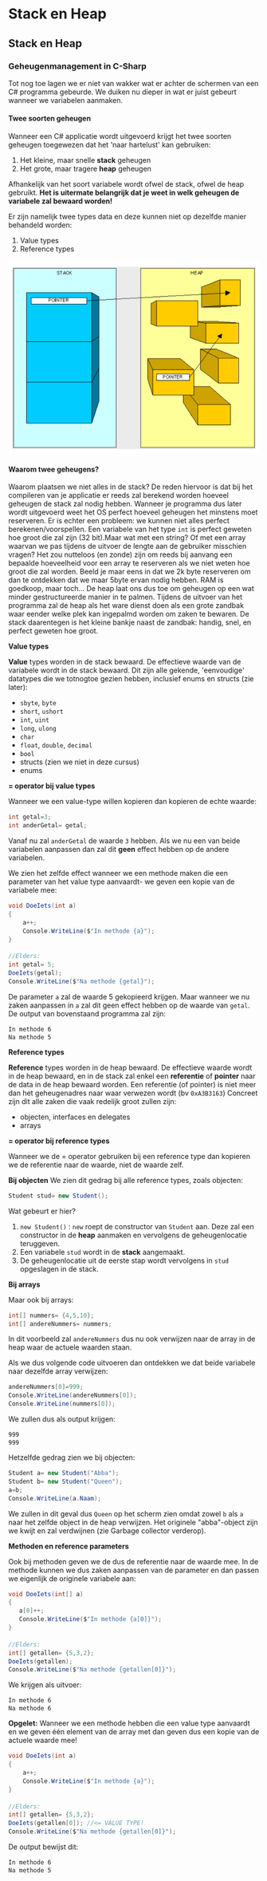 # Stack en Heap

## Stack en Heap

### Geheugenmanagement in C-Sharp

Tot nog toe lagen we er niet van wakker wat er achter de schermen van een C\# programma gebeurde. We duiken nu dieper in wat er juist gebeurt wanneer we variabelen aanmaken.

#### Twee soorten geheugen

Wanneer een C\# applicatie wordt uitgevoerd krijgt het twee soorten geheugen toegewezen dat het 'naar hartelust' kan gebruiken:

1. Het kleine, maar snelle **stack** geheugen
2. Het grote, maar tragere **heap** geheugen

Afhankelijk van het soort variabele wordt ofwel de stack, ofwel de heap gebruikt. **Het is uitermate belangrijk dat je weet in welk geheugen de variabele zal bewaard worden!**

Er zijn namelijk twee types data en deze kunnen niet op dezelfde manier behandeld worden:

1. Value types
2. Reference types



![](../../.gitbook/assets/gc1.png)

#### Waarom twee geheugens?

Waarom plaatsen we niet alles in de stack? De reden hiervoor is dat bij het compileren van je applicatie er reeds zal berekend worden hoeveel geheugen de stack zal nodig hebben. Wanneer je programma dus later wordt uitgevoerd weet het OS perfect hoeveel geheugen het minstens moet reserveren. Er is echter een probleem: we kunnen niet alles perfect berekenen/voorspellen. Een variabele van het type `int` is perfect geweten hoe groot die zal zijn \(32 bit\).Maar wat met een string? Of met een array waarvan we pas tijdens de uitvoer de lengte aan de gebruiker misschien vragen? Het zou nutteloos \(en zonde\) zijn om reeds bij aanvang een bepaalde hoeveelheid voor een array te reserveren als we niet weten hoe groot die zal worden. Beeld je maar eens in dat we 2k byte reserveren om dan te ontdekken dat we maar 5byte ervan nodig hebben. RAM is goedkoop, maar toch... De heap laat ons dus toe om geheugen op een wat minder gestructureerde manier in te palmen. Tijdens de uitvoer van het programma zal de heap als het ware dienst doen als een grote zandbak waar eender welke plek kan ingepalmd worden om zaken te bewaren. De stack daarentegen is het kleine bankje naast de zandbak: handig, snel, en perfect geweten hoe groot.

**Value types**

**Value** types worden in de stack bewaard. De effectieve waarde van de variabele wordt in de stack bewaard. Dit zijn alle gekende, 'eenvoudige' datatypes die we totnogtoe gezien hebben, inclusief enums en structs \(zie later\):

* `sbyte`, `byte`
* `short`, `ushort`
* `int`, `uint`
* `long`, `ulong`
* `char`
* `float`, `double`, `decimal`
* `bool`
* structs \(zien we niet in deze cursus\)
* enums

**= operator bij value types**

Wanneer we een value-type willen kopieren dan kopieren de echte waarde:

```csharp
int getal=3;
int anderGetal= getal;
```

Vanaf nu zal `anderGetal` de waarde `3` hebben. Als we nu een van beide variabelen aanpassen dan zal dit **geen** effect hebben op de andere variabelen.

We zien het zelfde effect wanneer we een methode maken die een parameter van het value type aanvaardt- we geven een kopie van de variabele mee:

```csharp
void DoeIets(int a)
{
    a++;
    Console.WriteLine($"In methode {a}");
}

//Elders:
int getal= 5;
DoeIets(getal);
Console.WriteLine($"Na methode {getal}");
```

De parameter `a` zal de waarde 5 gekopieerd krijgen. Maar wanneer we nu zaken aanpassen in `a` zal dit geen effect hebben op de waarde van `getal`. De output van bovenstaand programma zal zijn:

```text
In methode 6
Na methode 5
```

**Reference types**

**Reference** types worden in de heap bewaard. De effectieve waarde wordt in de heap bewaard, en in de stack zal enkel een **referentie** of **pointer** naar de data in de heap bewaard worden. Een referentie \(of pointer\) is niet meer dan het geheugenadres naar waar verwezen wordt \(bv `0xA3B3163`\) Concreet zijn dit alle zaken die vaak redelijk groot zullen zijn:

* objecten, interfaces en delegates
* arrays

**= operator bij reference types**

Wanneer we de = operator gebruiken bij een reference type dan kopieren we de referentie naar de waarde, niet de waarde zelf.

**Bij objecten** We zien dit gedrag bij alle reference types, zoals objecten:

```csharp
Student stud= new Student();
```

Wat gebeurt er hier?

1. `new Student()`  : `new` roept de constructor van `Student` aan. Deze zal een constructor in de **heap** aanmaken en vervolgens de geheugenlocatie teruggeven.
2. Een variabele `stud` wordt in de **stack** aangemaakt.
3. De geheugenlocatie uit de eerste stap wordt vervolgens in `stud` opgeslagen in de stack.

**Bij arrays**

Maar ook bij arrays:

```csharp
int[] nummers= {4,5,10};
int[] andereNummers= nummers;
```

In dit voorbeeld zal `andereNummers` dus nu ook verwijzen naar de array in de heap waar de actuele waarden staan.

Als we dus volgende code uitvoeren dan ontdekken we dat beide variabele naar dezelfde array verwijzen:

```csharp
andereNummers[0]=999;
Console.WriteLine(andereNummers[0]);
Console.WriteLine(nummers[0]);
```

We zullen dus als output krijgen:

```text
999
999
```

Hetzelfde gedrag zien we bij objecten:

```csharp
Student a= new Student("Abba");
Student b= new Student("Queen");
a=b;
Console.WriteLine(a.Naam);
```

We zullen in dit geval dus `Queen` op het scherm zien omdat zowel `b` als `a` naar het zelfde object in de heap verwijzen. Het originele "abba"-object zijn we kwijt en zal verdwijnen \(zie Garbage collector verderop\).

**Methoden en reference parameters**

Ook bij methoden geven we de dus de referentie naar de waarde mee. In de methode kunnen we dus zaken aanpassen van de parameter en dan passen we eigenlijk de originele variabele aan:

```csharp
void DoeIets(int[] a)
{
   a[0]++;
   Console.WriteLine($"In methode {a[0]}");
}

//Elders:
int[] getallen= {5,3,2};
DoeIets(getallen);
Console.WriteLine($"Na methode {getallen[0]}");
```

We krijgen als uitvoer:

```text
In methode 6
Na methode 6
```

**Opgelet:** Wanneer we een methode hebben die een value type aanvaardt en we geven één element van de array met dan geven dus een kopie van de actuele waarde mee!

```csharp
void DoeIets(int a)
{
    a++;
    Console.WriteLine($"In methode {a}");
}

//Elders:
int[] getallen= {5,3,2};
DoeIets(getallen[0]); //<= VALUE TYPE!
Console.WriteLine($"Na methode {getallen[0]}");
```

De output bewijst dit:

```text
In methode 6
Na methode 5
```

